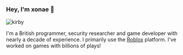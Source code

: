 ### Hey, I'm xonae 👋

![kirby](https://steamuserimages-a.akamaihd.net/ugc/958608542143786291/7227F078711F647B223D1BDD06AE669A08DA63E1/)

I'm a British programmer, security researcher and game developer with nearly a decade of experience.
I primarily use the [Roblox](https://www.roblox.com/users/52187831/profile) platform. I've worked on games with billions of plays!
